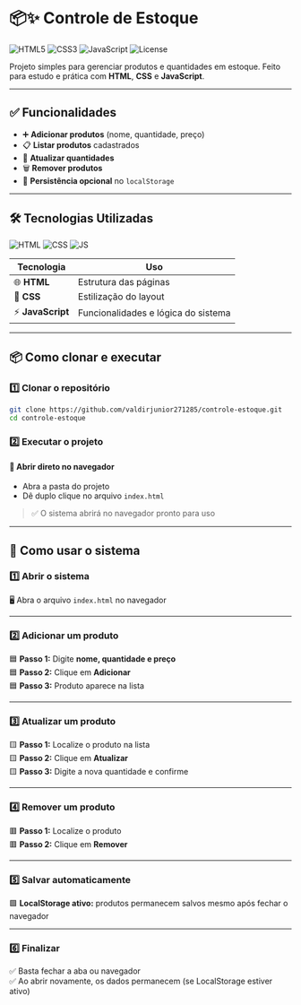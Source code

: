 
# 📦✨ Controle de Estoque

![HTML5](https://img.shields.io/badge/HTML5-E34F26?style=for-the-badge&logo=html5&logoColor=white)
![CSS3](https://img.shields.io/badge/CSS3-1572B6?style=for-the-badge&logo=css3&logoColor=white)
![JavaScript](https://img.shields.io/badge/JavaScript-F7DF1E?style=for-the-badge&logo=javascript&logoColor=black)
![License](https://img.shields.io/badge/License-MIT-green)

Projeto simples para gerenciar produtos e quantidades em estoque. Feito para estudo e prática com **HTML**, **CSS** e **JavaScript**.

---

## ✅ Funcionalidades

- ➕ **Adicionar produtos** (nome, quantidade, preço)  
- 📋 **Listar produtos** cadastrados  
- 🔄 **Atualizar quantidades**  
- 🗑 **Remover produtos**  
- 💾 **Persistência opcional** no `localStorage`  

---

## 🛠 Tecnologias Utilizadas

![HTML](https://img.shields.io/badge/HTML-E34F26?style=flat&logo=html5&logoColor=white)
![CSS](https://img.shields.io/badge/CSS-1572B6?style=flat&logo=css3&logoColor=white)
![JS](https://img.shields.io/badge/JavaScript-F7DF1E?style=flat&logo=javascript&logoColor=black)

| Tecnologia       | Uso                                 |
| ---------------- | ----------------------------------- |
| 🌐 **HTML**      | Estrutura das páginas               |
| 🎨 **CSS**       | Estilização do layout               |
| ⚡ **JavaScript** | Funcionalidades e lógica do sistema |

---

## 📦 Como clonar e executar

### 1️⃣ Clonar o repositório
```bash
git clone https://github.com/valdirjunior271285/controle-estoque.git
cd controle-estoque
```

### 2️⃣ Executar o projeto

#### 🔹 Abrir direto no navegador
- Abra a pasta do projeto  
- Dê duplo clique no arquivo `index.html`  
> ✅ O sistema abrirá no navegador pronto para uso

---

## 🧭 Como usar o sistema 

### 1️⃣ Abrir o sistema
🖥️ Abra o arquivo `index.html` no navegador  

---

### 2️⃣ Adicionar um produto
🟦 **Passo 1:** Digite **nome, quantidade e preço**  
🟦 **Passo 2:** Clique em **Adicionar**  
🟦 **Passo 3:** Produto aparece na lista  

---

### 3️⃣ Atualizar um produto
🟨 **Passo 1:** Localize o produto na lista  
🟨 **Passo 2:** Clique em **Atualizar**  
🟨 **Passo 3:** Digite a nova quantidade e confirme  

---

### 4️⃣ Remover um produto
🟥 **Passo 1:** Localize o produto  
🟥 **Passo 2:** Clique em **Remover**  

---

### 5️⃣ Salvar automaticamente
🟩 **LocalStorage ativo:** produtos permanecem salvos mesmo após fechar o navegador  

---

### 6️⃣ Finalizar
✅ Basta fechar a aba ou navegador  
✅ Ao abrir novamente, os dados permanecem (se LocalStorage estiver ativo)  






